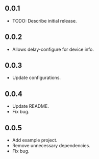 ## 0.0.1

* TODO: Describe initial release.

## 0.0.2

* Allows delay-configure for device info.

## 0.0.3

* Update configurations.

## 0.0.4

* Update README.
* Fix bug.

## 0.0.5

* Add example project.
* Remove unnecessary dependencies.
* Fix bug.
